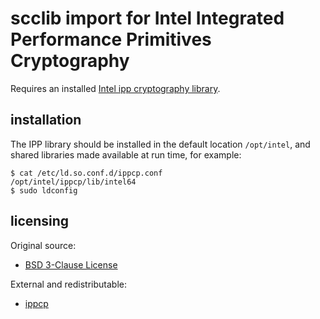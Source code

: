 # scclib import for Intel Integrated Performance Primitives Cryptography

Requires an installed
[Intel ipp cryptography library](https://www.intel.com/content/www/us/en/developer/tools/oneapi/ipp.html).

## installation

The IPP library should be installed in the default location `/opt/intel`, and shared libraries
made available at run time, for example:
```
$ cat /etc/ld.so.conf.d/ippcp.conf 
/opt/intel/ippcp/lib/intel64
$ sudo ldconfig
```

## licensing

Original source:
* [BSD 3-Clause License](lic/bsd_3_clause.txt)

External and redistributable:
* [ippcp](lic/intel.txt)
